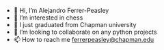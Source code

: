 - 👋 Hi, I’m Alejandro Ferrer-Peasley
- 👀 I’m interested in chess 
- 🌱 I just graduated from Chapman university 
- 💞️ I’m looking to collaborate on any python projects
- 📫 How to reach me ferrerpeasley@chapman.edu

<!---
alexferrer17/alexferrer17 is a ✨ special ✨ repository because its `README.md` (this file) appears on your GitHub profile.
You can click the Preview link to take a look at your changes.
--->
